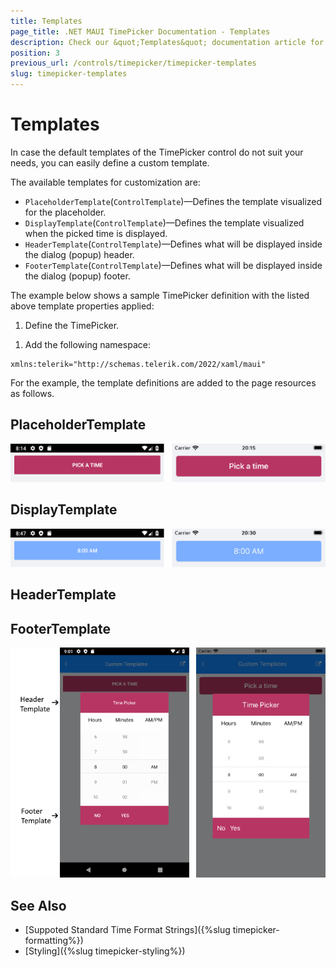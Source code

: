 ```yaml
---
title: Templates
page_title: .NET MAUI TimePicker Documentation - Templates
description: Check our &quot;Templates&quot; documentation article for Telerik TimePicker for .NET MAUI.
position: 3
previous_url: /controls/timepicker/timepicker-templates
slug: timepicker-templates
---
```


# Templates

In case the default templates of the TimePicker control do not suit your needs, you can easily define a custom template.

The available templates for customization are:

* `PlaceholderTemplate`(`ControlTemplate`)&mdash;Defines the template visualized for the placeholder.  
* `DisplayTemplate`(`ControlTemplate`)&mdash;Defines the template visualized when the picked time is displayed.
* `HeaderTemplate`(`ControlTemplate`)&mdash;Defines what will be displayed inside the dialog (popup) header.
* `FooterTemplate`(`ControlTemplate`)&mdash;Defines what will be displayed inside the dialog (popup) footer.

The example below shows a sample TimePicker definition with the listed above template properties applied:

1. Define the TimePicker.

 <snippet id='timepicker-custom-templates' />

1. Add the following namespace:

 ```XAML
xmlns:telerik="http://schemas.telerik.com/2022/xaml/maui"
 ```

For the example, the template definitions are added to the page resources as follows.

## PlaceholderTemplate

<snippet id='timepicker-placeholder-template' />


![RadTimePicker PlaceholderTemplate](images/timepicker_placeholder_template.png)

## DisplayTemplate

<snippet id='timepicker-display-template' />

![RadTimePicker DisplayTemplate](images/timepicker_display_template.png)

## HeaderTemplate

<snippet id='timepicker-header-template' />

## FooterTemplate

<snippet id='timepicker-footer-template' />

![RadTimePicker FooterTemplate](images/timepicker_header_footer_template.png)


## See Also

- [Suppoted Standard Time Format Strings]({%slug timepicker-formatting%})
- [Styling]({%slug timepicker-styling%})
